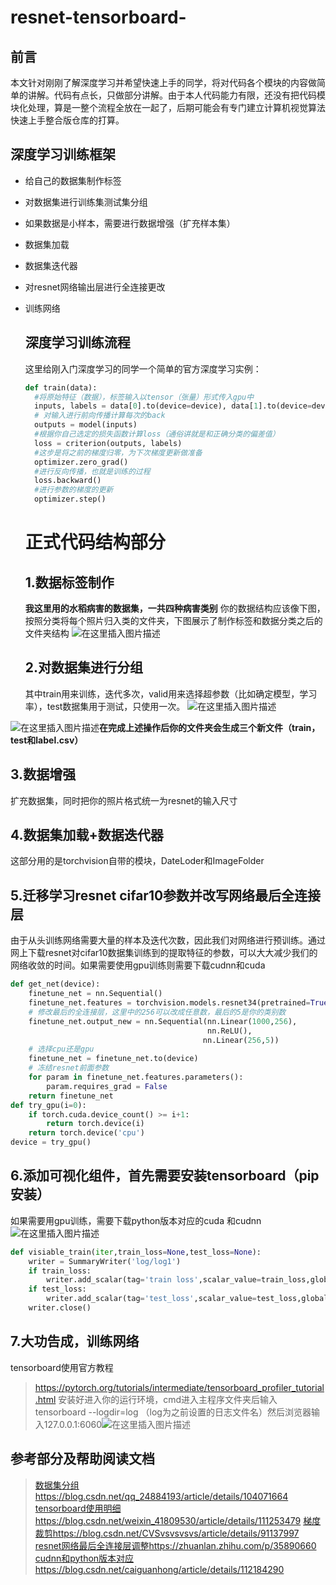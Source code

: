 # resnet-tensorboard-

## 前言

本文针对刚刚了解深度学习并希望快速上手的同学，将对代码各个模块的内容做简单的讲解。代码有点长，只做部分讲解。由于本人代码能力有限，还没有把代码模块化处理，算是一整个流程全放在一起了，后期可能会有专门建立计算机视觉算法快速上手整合版仓库的打算。

## 深度学习训练框架

+ 给自己的数据集制作标签
+ 对数据集进行训练集测试集分组
+ 如果数据是小样本，需要进行数据增强（扩充样本集）
+ 数据集加载
+ 数据集迭代器
+ 对resnet网络输出层进行全连接更改
+ 训练网络
  
  ## 深度学习训练流程
  
  这里给刚入门深度学习的同学一个简单的官方深度学习实例：
  
  ```python
  def train(data):
    #将原始特征（数据），标签输入以tensor（张量）形式传入gpu中
    inputs, labels = data[0].to(device=device), data[1].to(device=device)
    # 对输入进行前向传播计算每次的back
    outputs = model(inputs)
    #根据你自己选定的损失函数计算loss（通俗讲就是和正确分类的偏差值）
    loss = criterion(outputs, labels)
    #这步是将之前的梯度归零，为下次梯度更新做准备
    optimizer.zero_grad()
    #进行反向传播，也就是训练的过程
    loss.backward()
    #进行参数的梯度的更新
    optimizer.step()
  ```
  
  # 正式代码结构部分
  
  ## 1.数据标签制作
  
  **我这里用的水稻病害的数据集，一共四种病害类别**
  你的数据结构应该像下图，按照分类将每个照片归入类的文件夹，下图展示了制作标签和数据分类之后的文件夹结构
  ![在这里插入图片描述](https://img-blog.csdnimg.cn/4895bb48b16a487db2c4321b55e095ad.png)
  
  ## 2.对数据集进行分组
  
  其中train用来训练，迭代多次，valid用来选择超参数（比如确定模型，学习率），test数据集用于测试，只使用一次。
  ![在这里插入图片描述](https://img-blog.csdnimg.cn/fe588787be3e4a57a763586cd15f2532.png)

![在这里插入图片描述](https://img-blog.csdnimg.cn/cf27e699d2814a019655b3c0be5e351b.png)**在完成上述操作后你的文件夹会生成三个新文件（train，test和label.csv）**

## 3.数据增强

扩充数据集，同时把你的照片格式统一为resnet的输入尺寸

## 4.数据集加载+数据迭代器

这部分用的是torchvision自带的模块，DateLoder和ImageFolder

## 5.迁移学习resnet cifar10参数并改写网络最后全连接层

由于从头训练网络需要大量的样本及迭代次数，因此我们对网络进行预训练。通过网上下载resnet对cifar10数据集训练到的提取特征的参数，可以大大减少我们的网络收敛的时间。如果需要使用gpu训练则需要下载cudnn和cuda

```python
def get_net(device):
    finetune_net = nn.Sequential()
    finetune_net.features = torchvision.models.resnet34(pretrained=True)
    # 修改最后的全连接层，这里中的256可以改成任意数，最后的5是你的类别数
    finetune_net.output_new = nn.Sequential(nn.Linear(1000,256),
                                            nn.ReLU(),
                                           nn.Linear(256,5))
    # 选择cpu还是gpu
    finetune_net = finetune_net.to(device)
    # 冻结resnet前面参数
    for param in finetune_net.features.parameters():
        param.requires_grad = False
    return finetune_net
def try_gpu(i=0):
    if torch.cuda.device_count() >= i+1:
        return torch.device(i)
    return torch.device('cpu')
device = try_gpu()
```

## 6.添加可视化组件，首先需要安装tensorboard（pip安装）

如果需要用gpu训练，需要下载python版本对应的cuda 和cudnn
![在这里插入图片描述](https://img-blog.csdnimg.cn/ff3a1c6cf11f461482ccfe651394415a.png#pic_center)

```python
def visiable_train(iter,train_loss=None,test_loss=None):
    writer = SummaryWriter('log/log1')
    if train_loss:
        writer.add_scalar(tag='train loss',scalar_value=train_loss,global_step=iter)
    if test_loss:
        writer.add_scalar(tag='test_loss',scalar_value=test_loss,global_step=iter)
    writer.close()
```

## 7.大功告成，训练网络

tensorboard使用官方教程

> https://pytorch.org/tutorials/intermediate/tensorboard_profiler_tutorial.html
> 安装好进入你的运行环境，cmd进入主程序文件夹后输入tensorboard --logdir=log
> （log为之前设置的日志文件名）然后浏览器输入127.0.0.1:6060![在这里插入图片描述](https://img-blog.csdnimg.cn/a3c6de6f2aa44ff7bf1eb97a8e054e7b.png)

## 参考部分及帮助阅读文档

> [数据集分组](https://blog.csdn.net/qq_24884193/article/details/104071664)https://blog.csdn.net/qq_24884193/article/details/104071664
> [tensorboard使用明细](https://blog.csdn.net/weixin_41809530/article/details/111253479)https://blog.csdn.net/weixin_41809530/article/details/111253479
> [梯度裁剪](https://blog.csdn.net/CVSvsvsvsvs/article/details/91137997)https://blog.csdn.net/CVSvsvsvsvs/article/details/91137997
> [resnet网络最后全连接层调整](https://zhuanlan.zhihu.com/p/35890660)https://zhuanlan.zhihu.com/p/35890660
> [cudnn和python版本对应](https://blog.csdn.net/caiguanhong/article/details/112184290)https://blog.csdn.net/caiguanhong/article/details/112184290
